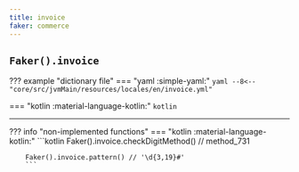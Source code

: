 ```yaml
---
title: invoice
faker: commerce
---
```


## `Faker().invoice`

??? example "dictionary file"
    === "yaml :simple-yaml:"
        ```yaml
        --8<-- "core/src/jvmMain/resources/locales/en/invoice.yml"
        ```

=== "kotlin :material-language-kotlin:"
    ```kotlin
    ```

---

??? info "non-implemented functions"
    === "kotlin :material-language-kotlin:"
        ```kotlin
        Faker().invoice.checkDigitMethod() // method_731

        Faker().invoice.pattern() // '\d{3,19}#'
        ```
